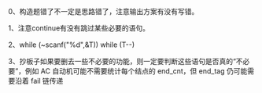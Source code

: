 0、构造题错了不一定是思路错了，注意输出方案有没有写错。

1、注意continue有没有跳过某些必要的语句。

2、while (~scanf("%d",&T))	while (T--)

3、抄板子如果要删去一些不必要的功能，则一定要判断这些语句是否真的“不必要”，例如 AC 自动机可能不需要统计每个结点的 end_cnt，但 end_tag 仍可能需要沿着 fail 链传递
